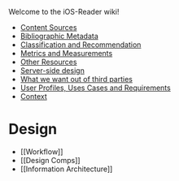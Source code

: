 Welcome to the iOS-Reader wiki!

* [Content Sources](https://github.com/NYPL/iOS-Reader/wiki/ContentSources)
* [Bibliographic Metadata](https://github.com/NYPL/iOS-Reader/wiki/BibliographicMetadata)
* [Classification and Recommendation](https://github.com/NYPL/iOS-Reader/wiki/ClassificationAndRecommendation)
* [Metrics and Measurements](https://github.com/NYPL/iOS-Reader/wiki/MetricsAndMeasurements)
* [Other Resources](https://github.com/NYPL/iOS-Reader/wiki/Resources)
* [Server-side design](https://github.com/NYPL/iOS-Reader/wiki/ServerSideDesign)
* [What we want out of third parties](https://github.com/NYPL/iOS-Reader/wiki/ThirdPartyTODO)
* [User Profiles, Uses Cases and Requirements](https://github.com/NYPL/iOS-Reader/wiki/User-Profiles,-cases-and-requirements)
* [Context](https://github.com/NYPL/iOS-Reader/wiki/Context)

# Design
* [[Workflow]]
* [[Design Comps]]
* [[Information Architecture]]